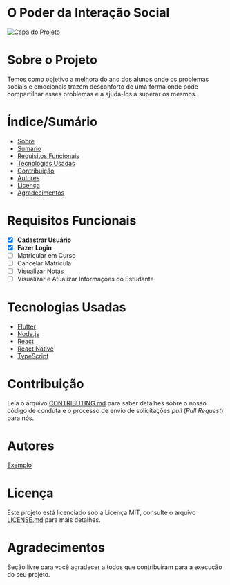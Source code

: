 # O Poder da Interação Social


![Capa do Projeto](https://img.freepik.com/vetores-gratis/pessoas-de-ilustracao-de-psicoterapia-de-grupo-na-reuniao-de-psicologia-personagens-de-homens-e-mulheres-conversando-com-psicologo-familiar_575670-385.jpg)

# Sobre o Projeto

Temos como objetivo a melhora do ano dos alunos onde os problemas sociais e emocionais trazem desconforto de uma forma onde pode compartilhar esses problemas e a ajuda-los a superar os mesmos.


# Índice/Sumário

* [Sobre](#sobre-o-projeto)
* [Sumário](#índice/sumário)
* [Requisitos Funcionais](#requisitos-funcionais)
* [Tecnologias Usadas](#tecnologias-usadas)
* [Contribuição](#contribuição)
* [Autores](#autores)
* [Licença](#licença)
* [Agradecimentos](#agradecimentos)


# Requisitos Funcionais 

- [x] **Cadastrar Usuário**
- [x] **Fazer Login**
- [ ] Matricular em Curso
- [ ] Cancelar Matricula
- [ ] Visualizar Notas
- [ ] Visualizar e Atualizar Informações do Estudante

# Tecnologias Usadas

- [Flutter](https://flutter.dev/)
- [Node.js](https://nodejs.org/en/)
- [React](https://pt-br.reactjs.org/)
- [React Native](https://reactnative.dev/)
- [TypeScript](https://www.typescriptlang.org/)

# Contribuição

Leia o arquivo [CONTRIBUTING.md](CONTRIBUTING.md) para saber detalhes sobre o nosso código de conduta e o processo de envio de solicitações *pull* (*Pull Request*) para nós.

# Autores

[Exemplo](https://github.com/testing-library/react-testing-library#contributors)

# Licença

Este projeto está licenciado sob a Licença MIT,  consulte o arquivo [LICENSE.md](LICENSE.MD) para mais detalhes.

# Agradecimentos

Seção livre para você agradecer a todos que contribuiram para a execução do seu projeto.
